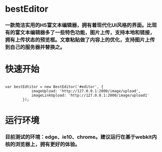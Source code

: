 # bestEditor
### 一款简洁实用的H5富文本编辑器，拥有着现代化UI风格的界面。比现有的富文本编辑器多了一些特色功能，图片上传，支持本地和链接，拥有上传状态的预览框。文章粘贴做了内容上的优化，支持图片上传到自己的服务器并替换之。

# 快速开始
<pre><code>
<div id="editor"></div>var bestEdtitor = new BestEditor('#editor', {
            imageUpload: 'http://127.0.0.1:2000/image/upload',
            imageLinkUpload: 'http://127.0.0.1:2000/image/upload1'
        });</code></pre>
        
# 运行环境
### 目前测试的环境：edge、ie10、chrome。建议运行在基于webkit内核的浏览器上，拥有更好的体验。